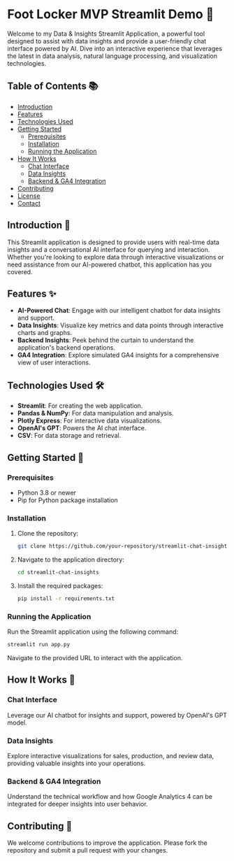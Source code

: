 # Foot Locker MVP Streamlit Demo 🚀

Welcome to my Data & Insights Streamlit Application, a powerful tool designed to assist with data insights and provide a user-friendly chat interface powered by AI. Dive into an interactive experience that leverages the latest in data analysis, natural language processing, and visualization technologies.

## Table of Contents 📚

- [Introduction](#introduction)
- [Features](#features)
- [Technologies Used](#technologies-used)
- [Getting Started](#getting-started)
  - [Prerequisites](#prerequisites)
  - [Installation](#installation)
  - [Running the Application](#running-the-application)
- [How It Works](#how-it-works)
  - [Chat Interface](#chat-interface)
  - [Data Insights](#data-insights)
  - [Backend & GA4 Integration](#backend--ga4-integration)
- [Contributing](#contributing)
- [License](#license)
- [Contact](#contact)

## Introduction 🌟

This Streamlit application is designed to provide users with real-time data insights and a conversational AI interface for querying and interaction. Whether you're looking to explore data through interactive visualizations or need assistance from our AI-powered chatbot, this application has you covered.

## Features ✨

- **AI-Powered Chat**: Engage with our intelligent chatbot for data insights and support.
- **Data Insights**: Visualize key metrics and data points through interactive charts and graphs.
- **Backend Insights**: Peek behind the curtain to understand the application's backend operations.
- **GA4 Integration**: Explore simulated GA4 insights for a comprehensive view of user interactions.

## Technologies Used 🛠️

- **Streamlit**: For creating the web application.
- **Pandas & NumPy**: For data manipulation and analysis.
- **Plotly Express**: For interactive data visualizations.
- **OpenAI's GPT**: Powers the AI chat interface.
- **CSV**: For data storage and retrieval.

## Getting Started 🚀

### Prerequisites

- Python 3.8 or newer
- Pip for Python package installation

### Installation

1. Clone the repository:
   ```bash
   git clone https://github.com/your-repository/streamlit-chat-insights.git
   ```
2. Navigate to the application directory:
   ```bash
   cd streamlit-chat-insights
   ```
3. Install the required packages:
   ```bash
   pip install -r requirements.txt
   ```

### Running the Application

Run the Streamlit application using the following command:
```bash
streamlit run app.py
```
Navigate to the provided URL to interact with the application.

## How It Works 🧠

### Chat Interface

Leverage our AI chatbot for insights and support, powered by OpenAI's GPT model.

### Data Insights

Explore interactive visualizations for sales, production, and review data, providing valuable insights into your operations.

### Backend & GA4 Integration

Understand the technical workflow and how Google Analytics 4 can be integrated for deeper insights into user behavior.

## Contributing 🤝

We welcome contributions to improve the application. Please fork the repository and submit a pull request with your changes.
